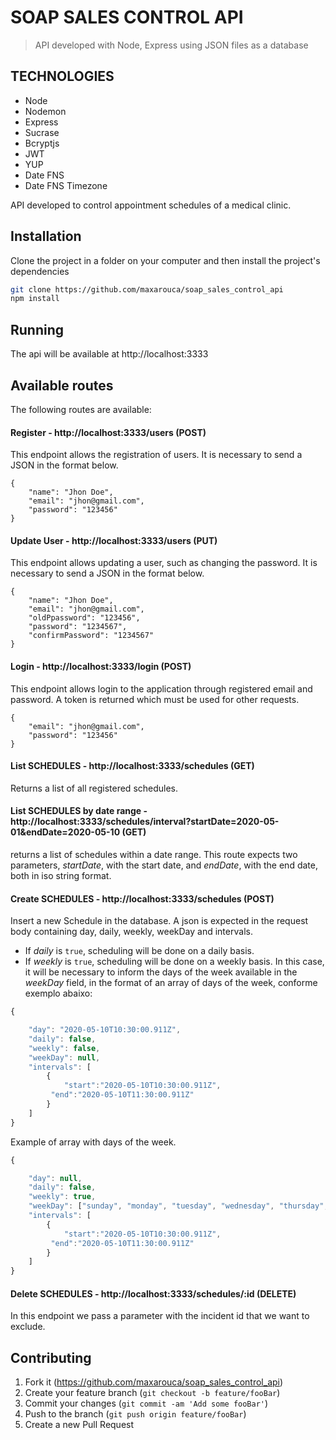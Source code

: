 # SOAP SALES CONTROL API

> API developed with Node, Express using JSON files as a database

## TECHNOLOGIES

- Node
- Nodemon
- Express
- Sucrase
- Bcryptjs
- JWT
- YUP
- Date FNS
- Date FNS Timezone

API developed to control appointment schedules of a medical clinic.

## Installation

Clone the project in a folder on your computer and then install the project's dependencies

```sh
git clone https://github.com/maxarouca/soap_sales_control_api
npm install
```

## Running

The api will be available at http://localhost:3333

## Available routes

The following routes are available:

#### Register - http://localhost:3333/users (POST)

This endpoint allows the registration of users. It is necessary to send a JSON in the format below.

```
{
	"name": "Jhon Doe",
	"email": "jhon@gmail.com",
	"password": "123456"
}
```

#### Update User - http://localhost:3333/users (PUT)

This endpoint allows updating a user, such as changing the password. It is necessary to send a JSON in the format below.

```
{
	"name": "Jhon Doe",
	"email": "jhon@gmail.com",
	"oldPpassword": "123456",
	"password": "1234567",
	"confirmPassword": "1234567"
}
```

#### Login - http://localhost:3333/login (POST)

This endpoint allows login to the application through registered email and password. A token is returned which must be used for other requests.

```
{
	"email": "jhon@gmail.com",
	"password": "123456"
}
```

#### List SCHEDULES - http://localhost:3333/schedules (GET)

Returns a list of all registered schedules.

#### List SCHEDULES by date range - http://localhost:3333/schedules/interval?startDate=2020-05-01&endDate=2020-05-10 (GET)

returns a list of schedules within a date range. This route expects two parameters, _startDate_, with the start date, and _endDate_, with the end date, both in iso string format.

#### Create SCHEDULES - http://localhost:3333/schedules (POST)

Insert a new Schedule in the database. A json is expected in the request body containing day, daily, weekly, weekDay and intervals.

- If _daily_ is `true`, scheduling will be done on a daily basis.
- If _weekly_ is `true`, scheduling will be done on a weekly basis. In this case, it will be necessary to inform the days of the week available in the _weekDay_ field, in the format of an array of days of the week, conforme exemplo abaixo:

```js
{

	"day": "2020-05-10T10:30:00.911Z",
	"daily": false,
	"weekly": false,
	"weekDay": null,
	"intervals": [
		{
			"start":"2020-05-10T10:30:00.911Z",
		 "end":"2020-05-10T11:30:00.911Z"
		}
	]
}

```

Example of array with days of the week.

```js
{

	"day": null,
	"daily": false,
	"weekly": true,
	"weekDay": ["sunday", "monday", "tuesday", "wednesday", "thursday", "friday", "saturday"],
	"intervals": [
		{
			"start":"2020-05-10T10:30:00.911Z",
		 "end":"2020-05-10T11:30:00.911Z"
		}
	]
}

```

#### Delete SCHEDULES - http://localhost:3333/schedules/:id (DELETE)

In this endpoint we pass a parameter with the incident id that we want to exclude.

## Contributing

1. Fork it (<https://github.com/maxarouca/soap_sales_control_api>)
2. Create your feature branch (`git checkout -b feature/fooBar`)
3. Commit your changes (`git commit -am 'Add some fooBar'`)
4. Push to the branch (`git push origin feature/fooBar`)
5. Create a new Pull Request
